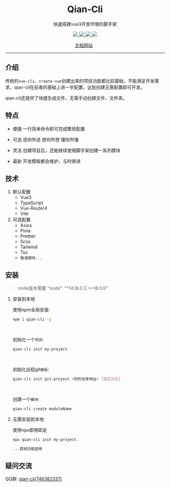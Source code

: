 <h1 align="center">Qian-Cli</h1>
<p align="center">快速搭建vue3开发环境的脚手架</p>
<p align="center">
   <a href="https://www.npmjs.com/package/qian-cli">
    <img src="https://img.shields.io/npm/v/qian-cli.svg">
  </a>
  <a href="https://npmcharts.com/compare/qian-cli?minimal=true">
    <img src="https://img.shields.io/npm/dt/qian-cli.svg">
  </a>
  <a href="https://github.com/vuejs/core">
    <img src="https://img.shields.io/badge/dependencies-vue%E2%89%A53.2.0-green">
  </a>
   <a href="https://github.com/vitejs/vite">
    <img src="https://img.shields.io/badge/devDependencies-vite%E2%89%A53.0.7-green">
  </a>
<p align="center">
  <a href="http://qian-cli.xuanxiaoqian.com">文档网站</a>
  &nbsp;
</p>


---




## 介绍

传统的`vue-cli`、`create-vue`创建出来的项目功能都比较基础，不能满足开发需求，qian-cli在前者的基础上进一步配置，达到创建无需配置即可开发。



qian-cli还提供了快捷生成文件，无需手动创建文件、文件夹。



## 特点

- 便捷 一行简单命令即可完成繁琐配置

- 可选 选你所选 想你所想 懂你所懂

- 灵活 创建项目后，还能继续使用脚手架创建一系列模块

- 最新 开发模板都会维护，与时俱进



## 技术

1. 默认配置
   - Vue3
   - TypeScript
   - Vue-Router4
   - Vite
2. 可选配置
   - Axios
   - Pinia
   - Prettier
   - Scss
   - Tailwind
   - Tsx
   - `敬请期待...`

## 安装

> node版本需要  "node": "^14.18.0 || >=16.0.0" 

1. 安装到本地

   使用npm全局安装:

   ~~~sh
   npm i qian-cli -g
   ~~~

   <br />

   初始化一个`项目`:

   ~~~sh
   qian-cli init my-project
   ~~~

   <br />

   初始化远程git`模板`:

   ~~~sh
   qian-cli init git-project <你的仓库地址> [指定分支]
   ~~~

   <br />

   创建一个`模块`:

   ~~~sh
   qian-cli create moduleName
   ~~~



2. 无需安装到本地

   使用npx即用即走

   ~~~sh
   npx qian-cli init my-project.
   
   ...其他功能适用
   ~~~

   

## 疑问交流

QQ群: <a target="_blank" href="https://qm.qq.com/cgi-bin/qm/qr?k=LrFpPFoHAHFikBUJQqKjViRJIY1BH250&jump_from=webapi">qian-cli(746382337)</a>